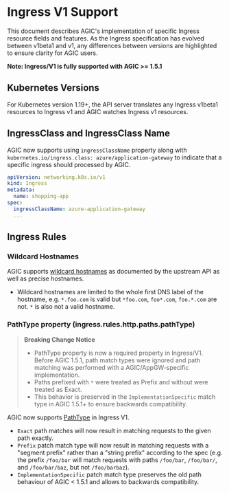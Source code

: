 # Ingress V1 Support

This document describes AGIC's implementation of specific Ingress resource fields and features.
As the Ingress specification has evolved between v1beta1 and v1, any differences between versions are highlighted to ensure clarity for AGIC users.

**Note: Ingress/V1 is fully supported with AGIC >= 1.5.1**

## Kubernetes Versions
For Kubernetes version 1.19+, the API server translates any Ingress v1beta1 resources to Ingress v1 and AGIC watches Ingress v1 resources.

## IngressClass and IngressClass Name

AGIC now supports using `ingressClassName` property along with `kubernetes.io/ingress.class: azure/application-gateway` to indicate that a specific ingress should processed by AGIC.

```yaml
apiVersion: networking.k8s.io/v1
kind: Ingress
metadata:
  name: shopping-app
spec:
  ingressClassName: azure-application-gateway
  ...
```

## Ingress Rules

### Wildcard Hostnames
AGIC supports [wildcard hostnames](https://kubernetes.io/docs/concepts/services-networking/ingress/#hostname-wildcards) as documented by the upstream API as well as precise hostnames.
* Wildcard hostnames are limited to the whole first DNS label of the hostname, e.g. `*.foo.com` is valid but `*foo.com`, `foo*.com`, `foo.*.com` are not.
`*` is also not a valid hostname.

### PathType property (ingress.rules.http.paths.pathType)
> **Breaking Change Notice**
> * PathType property is now a required property in Ingress/V1. Before AGIC 1.5.1, path match types were ignored and path matching was performed with a AGIC/AppGW-specific implementation.
> * Paths prefixed with `*` were treated as Prefix and without were treated as Exact.
> * This behavior is preserved in the `ImplementationSpecific` match type in AGIC 1.5.1+ to ensure backwards compatibility.

AGIC now supports [PathType](https://kubernetes.io/docs/concepts/services-networking/ingress/#path-types) in Ingress V1.
* `Exact` path matches will now result in matching requests to the given path exactly.
* `Prefix` patch match type will now result in matching requests with a "segment prefix" rather than a "string prefix" according to the spec (e.g. the prefix `/foo/bar` will match requests with paths `/foo/bar`, `/foo/bar/`, and `/foo/bar/baz`, but not `/foo/barbaz`).
* `ImplementationSpecific` patch match type preserves the old path behaviour of AGIC < 1.5.1 and allows to backwards compatibility.